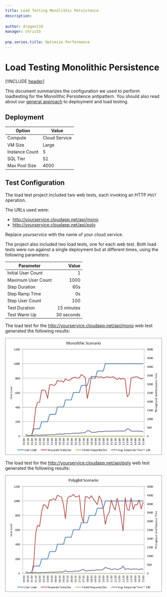 ```yaml
---
title: Load Testing Monolithic Persistence
description: 

author: dragon119
manager: christb

pnp.series.title: Optimize Performance
---
```

# Load Testing Monolithic Persistence
[!INCLUDE [header](../../_includes/header.md)]

This document summarizes the configuration we used to perform loadtesting for the Monolithic Persistence antipattern. You should also read about our [general approach][general approach] to deployment and load testing.

## Deployment

 Option             | Value  
------------------- | -------------
Compute             | Cloud Service
VM Size             | Large
Instance Count      | 5
SQL Tier            | S1
Max Pool Size       | 4000

## Test Configuration

The load test project included two web tests, each invoking an HTTP `POST` operation.

The URLs used were:

- http://yourservice.cloudapp.net/api/mono
- http://yourservice.cloudapp.net/api/poly

Replace *yourservice* with the name of your cloud service.

The project also included two load tests, one for each web test. Both load tests were
run against a single deployment but at different times, using the following parameters:

Parameter           | Value
------------------- | ------------:
Initial User Count  | 1
Maximum User Count  | 1000
Step Duration       | 60s
Step Ramp Time      | 0s
Step User Count     | 100
Test Duration       | 15 minutes
Test Warm Up        | 30 seconds

The load test for the http://yourservice.cloudapp.net/api/mono web test generated the following results:

![Load-test results][LoadTest1]

The load test for the http://yourservice.cloudapp.net/api/poly web test generated the following results:

![Load-test results][LoadTest2]

[general approach]: ../load-testing.md

[LoadTest1]: _images/MonolithicScenarioLoadTest.jpg
[LoadTest2]: _images/PolyglotScenarioLoadTest.jpg
